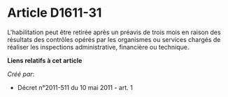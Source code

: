 # Article D1611-31

L'habilitation peut être retirée après un préavis de trois mois en raison des résultats des contrôles opérés par les
organismes ou services chargés de réaliser les inspections administrative, financière ou technique.

**Liens relatifs à cet article**

_Créé par_:

  - Décret n°2011-511 du 10 mai 2011 - art. 1

